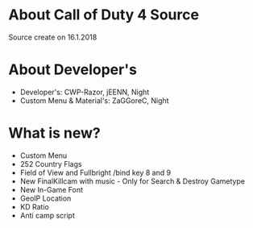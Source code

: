 # About Call of Duty 4 Source
Source create on 16.1.2018

# About Developer's 
+ Developer's: CWP-Razor, jEENN, Night
+ Custom Menu & Material's: ZaGGoreC, Night

# What is new?
 + Custom Menu
 + 252 Country Flags
 + Field of View and Fullbright /bind key 8 and 9
 + New FinalKillcam with music - Only for Search & Destroy Gametype
 + New In-Game Font
 + GeoIP Location
 + KD Ratio
 + Anti camp script
 
 
 
 
